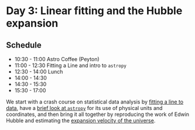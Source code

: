 # Day 3: Linear fitting and the Hubble expansion

## Schedule

* 10:30 - 11:00 Astro Coffee (Peyton)
* 11:00 - 12:30 Fitting a Line and intro to `astropy`
* 12:30 - 14:00 Lunch
* 14:00 - 14:30 
* 14:30 - 15:30  
* 15:30 - 17:00  

We start with a crash course on statistical data analysis by [fitting a line to data](Fitting-a-line.ipynb), have a [brief look at `astropy`](Astropy-Demo.ipynb) for its use of physical units and coordinates, and then bring it all together by reproducing the work of Edwin Hubble and estimating the [expansion velocity of the universe](Hubble.ipynb).
